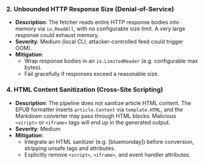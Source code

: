 ### 2. Unbounded HTTP Response Size (Denial-of-Service)
- **Description**: The fetcher reads entire HTTP response bodies into memory via `io.ReadAll`, with no configurable size limit. A very large response could exhaust memory.
- **Severity**: Medium (local CLI; attacker-controlled feed could trigger OOM).
- **Mitigation**:
  - Wrap response bodies in an `io.LimitedReader` (e.g. configurable max bytes).
  - Fail gracefully if responses exceed a reasonable size.


### 4. HTML Content Sanitization (Cross-Site Scripting)
- **Description**: The pipeline does not sanitize article HTML content. The EPUB formatter inserts `article.Content` via `template.HTML`, and the Markdown converter may pass through HTML blocks. Malicious `<script>` or `<iframe>` tags will end up in the generated output.
- **Severity**: Medium
- **Mitigation**:
  - Integrate an HTML sanitizer (e.g. [bluemonday]) before conversion, stripping unsafe tags and attributes.
  - Explicitly remove `<script>`, `<iframe>`, and event handler attributes.
